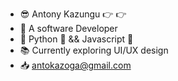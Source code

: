 - :sunglasses: Antony Kazungu :point_right: :point_right:
- :rocket: A software Developer
- :pencil: Python :snake: && Javascript :scroll:
- :books: Currently exploring UI/UX design
- :inbox_tray: antokazoga@gmail.com

 







